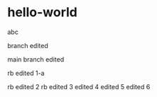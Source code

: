 # hello-world
abc

branch edited

main branch edited

rb edited 1-a

rb edited 2
rb edited 3
edited 4
edited 5
edited 6
